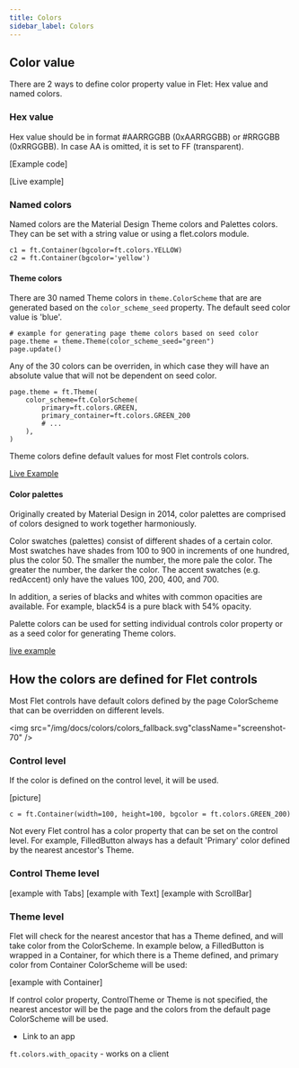 ```yaml
---
title: Colors
sidebar_label: Colors
---
```


## Color value

There are 2 ways to define color property value in Flet: Hex value and named colors.

### Hex value

Hex value should be in format #AARRGGBB (0xAARRGGBB) or #RRGGBB (0xRRGGBB). In case AA is omitted, it is set to FF (transparent).

[Example code]

[Live example]

### Named colors

Named colors are the Material Design Theme colors and Palettes colors. They can be set with a string value or using a flet.colors module.

```
c1 = ft.Container(bgcolor=ft.colors.YELLOW)
c2 = ft.Container(bgcolor='yellow')
```

#### Theme colors

There are 30 named Theme colors in `theme.ColorScheme` that are are generated based on the `color_scheme_seed` property. The default seed color value is 'blue'.

```
# example for generating page theme colors based on seed color
page.theme = theme.Theme(color_scheme_seed="green")
page.update()
```

Any of the 30 colors can be overriden, in which case they will have an absolute value that will not be dependent on seed color.
```
page.theme = ft.Theme(
    color_scheme=ft.ColorScheme(
        primary=ft.colors.GREEN,
        primary_container=ft.colors.GREEN_200
        # ...
    ),
)
```

Theme colors define default values for most Flet controls colors.

[Live Example](https://flet-controls-gallery.fly.dev/colors/themecolors)

#### Color palettes

Originally created by Material Design in 2014, color palettes are comprised of colors designed to work together harmoniously. 

Color swatches (palettes) consist of different shades of a certain color. Most swatches have shades from 100 to 900 in increments of one hundred, plus the color 50. The smaller the number, the more pale the color. The greater the number, the darker the color. The accent swatches (e.g. redAccent) only have the values 100, 200, 400, and 700.

In addition, a series of blacks and whites with common opacities are available. For example, black54 is a pure black with 54% opacity.

Palette colors can be used for setting individual controls color property or as a seed color for generating Theme colors.

[live example](https://flet-controls-gallery.fly.dev/colors/palettecolors)

## How the colors are defined for Flet controls

Most Flet controls have default colors defined by the page ColorScheme that can be overridden on different levels.

<img src="/img/docs/colors/colors_fallback.svg"className="screenshot-70" />

### Control level

If the color is defined on the control level, it will be used.

[picture]
```
c = ft.Container(width=100, height=100, bgcolor = ft.colors.GREEN_200)
```

Not every Flet control has a color property that can be set on the control level. For example, FilledButton always has a default 'Primary' color defined by the nearest ancestor's Theme.

### Control Theme level

[example with Tabs]
[example with Text]
[example with ScrollBar]

### Theme level

Flet will check for the nearest ancestor that has a Theme defined, and will take color from the ColorScheme. In example below, a FilledButton is wrapped in a Container, for which there is a Theme defined, and primary color from Container ColorScheme will be used: 

[example with Container]


If control color property, ControlTheme or Theme is not specified, the nearest ancestor will be the page and the colors from the default page ColorScheme will be used.  

* Link to an app

`ft.colors.with_opacity` - works on a client